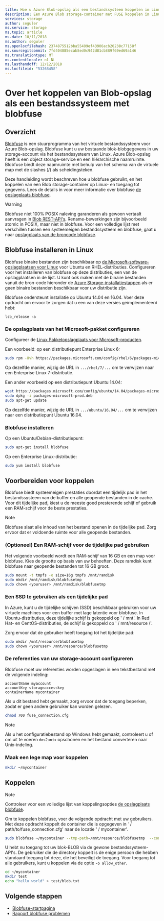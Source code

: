 ```yaml
---
title: Hoe u Azure Blob-opslag als een bestandssysteem koppelen in Linux | Microsoft Docs
description: Een Azure Blob storage-container met FUSE koppelen in Linux
services: storage
author: seguler
ms.service: storage
ms.topic: article
ms.date: 10/11/2018
ms.author: seguler
ms.openlocfilehash: 2374875512bba55409ef43906acb20238c77158f
ms.sourcegitcommit: 7fd404885ecab8ed0c942d81cb889f69ed69a146
ms.translationtype: MT
ms.contentlocale: nl-NL
ms.lasthandoff: 12/12/2018
ms.locfileid: "53268458"
---
```

# <a name="how-to-mount-blob-storage-as-a-file-system-with-blobfuse"></a>Over het koppelen van Blob-opslag als een bestandssysteem met blobfuse

## <a name="overview"></a>Overzicht
[Blobfuse](https://github.com/Azure/azure-storage-fuse) is een stuurprogramma van het virtuele bestandssysteem voor Azure Blob-opslag. Blobfuse kunt u uw bestaande blok-blobgegevens in uw storage-account via het bestandssysteem van Linux. Azure Blob-opslag heeft is een object storage-service en een hiërarchische naamruimte. Blobfuse biedt deze naamruimte met behulp van het schema van de virtuele map met de slashes (/) als scheidingsteken.  

Deze handleiding wordt beschreven hoe u blobfuse gebruikt, en het koppelen van een Blob storage-container op Linux- en toegang tot gegevens. Lees de details in voor meer informatie over blobfuse [de opslagplaats blobfuse](https://github.com/Azure/azure-storage-fuse).

> [!WARNING]
> Blobfuse niet 100% POSIX naleving garanderen als gewoon vertaalt aanvragen in [Blob REST-API's](https://docs.microsoft.com/rest/api/storageservices/blob-service-rest-api). Rename-bewerkingen zijn bijvoorbeeld atomic in POSIX, maar niet in blobfuse.
> Voor een volledige lijst met verschillen tussen een systeemeigen bestandssysteem en blobfuse, gaat u naar [opslagplaats van de broncode blobfuse](https://github.com/azure/azure-storage-fuse).
> 

## <a name="install-blobfuse-on-linux"></a>Blobfuse installeren in Linux
Blobfuse binaire bestanden zijn beschikbaar op [de Microsoft-software-opslagplaatsen voor Linux](https://docs.microsoft.com/windows-server/administration/Linux-Package-Repository-for-Microsoft-Software) voor Ubuntu en RHEL-distributies. Configureren voor het installeren van blobfuse op deze distributies, een van de opslagplaatsen in de lijst. U kunt ook maken met de binaire bestanden vanuit de bron-code hieronder de [Azure Storage-installatiestappen](https://github.com/Azure/azure-storage-fuse/wiki/1.-Installation#option-2---build-from-source) als er geen binaire bestanden beschikbaar voor uw distributie zijn.

Blobfuse ondersteunt installatie op Ubuntu 14.04 en 16.04. Voer deze opdracht om ervoor te zorgen dat u een van deze versies geïmplementeerd hebt:
```
lsb_release -a
```

### <a name="configure-the-microsoft-package-repository"></a>De opslagplaats van het Microsoft-pakket configureren
Configureer de [Linux Pakketopslagplaats voor Microsoft-producten](https://docs.microsoft.com/windows-server/administration/Linux-Package-Repository-for-Microsoft-Software).

Een voorbeeld: op een distributiepunt Enterprise Linux 6:
```bash
sudo rpm -Uvh https://packages.microsoft.com/config/rhel/6/packages-microsoft-prod.rpm
```

Op dezelfde manier, wijzig de URL in `.../rhel/7/...` om te verwijzen naar een Enterprise Linux 7-distributie.

Een ander voorbeeld op een distributiepunt Ubuntu 14.04:
```bash
wget https://packages.microsoft.com/config/ubuntu/14.04/packages-microsoft-prod.deb
sudo dpkg -i packages-microsoft-prod.deb
sudo apt-get update
```

Op dezelfde manier, wijzig de URL in `.../ubuntu/16.04/...` om te verwijzen naar een distributiepunt Ubuntu 16.04.

### <a name="install-blobfuse"></a>Blobfuse installeren

Op een Ubuntu/Debian-distributiepunt:
```bash
sudo apt-get install blobfuse
```

Op een Enterprise Linux-distributie:
```bash    
sudo yum install blobfuse
```

## <a name="prepare-for-mounting"></a>Voorbereiden voor koppelen
Blobfuse biedt systeemeigen prestaties doordat een tijdelijk pad in het bestandssysteem van de buffer en alle geopende bestanden in de cache. Voor dit tijdelijke pad, kiest u de meeste goed presterende schijf of gebruik een RAM-schijf voor de beste prestaties. 

> [!NOTE]
> Blobfuse slaat alle inhoud van het bestand openen in de tijdelijke pad. Zorg ervoor dat er voldoende ruimte voor alle geopende bestanden. 
> 

### <a name="optional-use-a-ramdisk-for-the-temporary-path"></a>(Optioneel) Een RAM-schijf voor de tijdelijke pad gebruiken
Het volgende voorbeeld wordt een RAM-schijf van 16 GB en een map voor blobfuse. Kies de grootte op basis van uw behoeften. Deze ramdisk kunt blobfuse naar geopende bestanden tot 16 GB groot. 
```bash
sudo mount -t tmpfs -o size=16g tmpfs /mnt/ramdisk
sudo mkdir /mnt/ramdisk/blobfusetmp
sudo chown <youruser> /mnt/ramdisk/blobfusetmp
```

### <a name="use-an-ssd-as-a-temporary-path"></a>Een SSD te gebruiken als een tijdelijke pad
In Azure, kunt u de tijdelijke schijven (SSD) beschikbaar gebruiken voor uw virtuele machines voor een buffer met lage latentie voor blobfuse. In Ubuntu-distributies, deze tijdelijke schijf is gekoppeld op ' / mnt'. In Red Hat- en CentOS-distributies, de schijf is gekoppeld op ' / mnt/resource /'.

Zorg ervoor dat de gebruiker heeft toegang tot het tijdelijke pad:
```bash
sudo mkdir /mnt/resource/blobfusetmp
sudo chown <youruser> /mnt/resource/blobfusetmp
```

### <a name="configure-your-storage-account-credentials"></a>De referenties van uw storage-account configureren
Blobfuse moet uw referenties worden opgeslagen in een tekstbestand met de volgende indeling: 

```
accountName myaccount
accountKey storageaccesskey
containerName mycontainer
```

Als u dit bestand hebt gemaakt, zorg ervoor dat de toegang beperken, zodat er geen andere gebruiker kan worden gelezen.
```bash
chmod 700 fuse_connection.cfg
```

> [!NOTE]
> Als u het configuratiebestand op Windows hebt gemaakt, controleert u of om uit te voeren `dos2unix` opschonen en het bestand converteren naar Unix-indeling. 
>

### <a name="create-an-empty-directory-for-mounting"></a>Maak een lege map voor koppelen
```bash
mkdir ~/mycontainer
```

## <a name="mount"></a>Koppelen

> [!NOTE]
> Controleer voor een volledige lijst van koppelingsopties [de opslagplaats blobfuse](https://github.com/Azure/azure-storage-fuse#mount-options).  
> 

Om te koppelen blobfuse, voer de volgende opdracht met uw gebruikers. Met deze opdracht koppelt de container die is opgegeven in ' / path/to/fuse_connection.cfg' naar de locatie ' / mycontainer'.

```bash
sudo blobfuse ~/mycontainer --tmp-path=/mnt/resource/blobfusetmp  --config-file=/path/to/fuse_connection.cfg -o attr_timeout=240 -o entry_timeout=240 -o negative_timeout=120
```

U hebt nu toegang tot uw blok-BLOB via de gewone bestandssysteem-API's. De gebruiker die de directory koppelt is de enige persoon die hebben standaard toegang tot deze, die het beveiligt de toegang. Voor toegang tot alle gebruikers, kunt u koppelen via de optie ```-o allow_other```. 

```bash
cd ~/mycontainer
mkdir test
echo "hello world" > test/blob.txt
```

## <a name="next-steps"></a>Volgende stappen

* [Blobfuse-startpagina](https://github.com/Azure/azure-storage-fuse#blobfuse)
* [Rapport blobfuse problemen](https://github.com/Azure/azure-storage-fuse/issues) 

